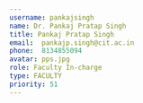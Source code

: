 ```yaml
---
username: pankajsingh
name: Dr. Pankaj Pratap Singh
title: Pankaj Pratap Singh
email:  pankajp.singh@cit.ac.in
phone:  8134855094
avatar: pps.jpg
role: Faculty In-charge
type: FACULTY
priority: 51
---
```


